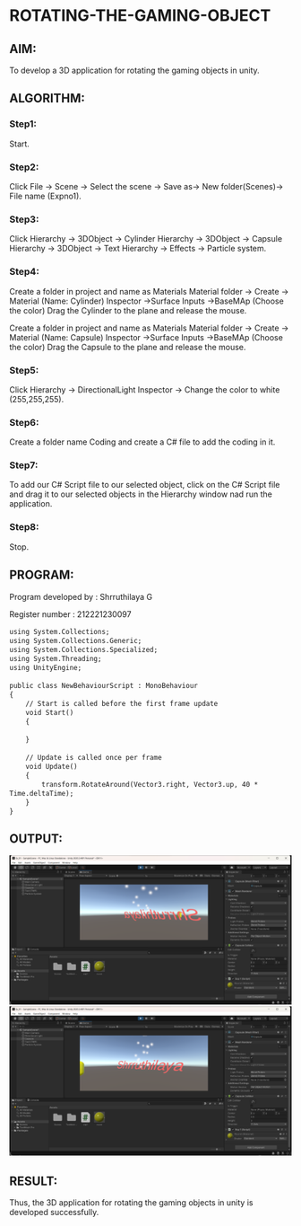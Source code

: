# ROTATING-THE-GAMING-OBJECT

## AIM:
To develop a 3D application for rotating the gaming objects in unity.
## ALGORITHM:
### Step1:
Start.
### Step2:
Click File -> Scene -> Select the scene -> Save as-> New folder(Scenes)-> File name (Expno1).
### Step3:
Click Hierarchy -> 3DObject -> Cylinder
Hierarchy -> 3DObject -> Capsule
Hierarchy -> 3DObject -> Text
Hierarchy -> Effects -> Particle system.
### Step4:
Create a folder in project and name as Materials
Material folder -> Create -> Material (Name: Cylinder)
Inspector ->Surface Inputs ->BaseMAp (Choose the color)
Drag the Cylinder to the plane and release the mouse.

Create a folder in project and name as Materials
Material folder -> Create -> Material (Name: Capsule)
Inspector ->Surface Inputs ->BaseMAp (Choose the color)
Drag the Capsule to the plane and release the mouse.

### Step5:
Click Hierarchy -> DirectionalLight
Inspector -> Change the color to white (255,255,255).

### Step6:
Create a folder name Coding and create a C# file to add the coding in it.

### Step7:
To add our C# Script file to our selected object, click on the C# Script file and drag it to our selected objects in the Hierarchy window nad run the application.

### Step8:
Stop.

## PROGRAM:
Program developed by : Shrruthilaya G

Register number : 212221230097
```
using System.Collections;
using System.Collections.Generic;
using System.Collections.Specialized;
using System.Threading;
using UnityEngine;

public class NewBehaviourScript : MonoBehaviour
{
    // Start is called before the first frame update
    void Start()
    {
        
    }

    // Update is called once per frame
    void Update()
    {
        transform.RotateAround(Vector3.right, Vector3.up, 40 * Time.deltaTime);
    }
}
```
## OUTPUT:
![](https://github.com/Shrruthilaya-Gangadaran/Rotating-the-Gaming-Object/blob/main/output1.png)
![](https://github.com/Shrruthilaya-Gangadaran/Rotating-the-Gaming-Object/blob/main/output2.png)
## RESULT:
Thus, the 3D application for rotating the gaming objects in unity is developed successfully.
